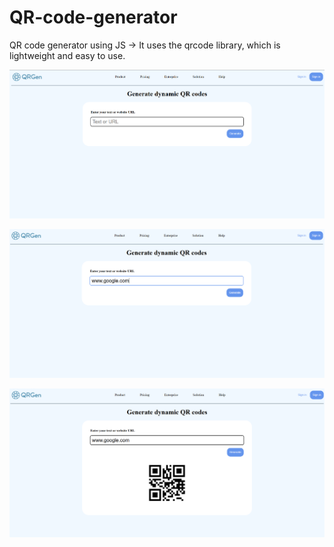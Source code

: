# QR-code-generator
QR code generator using JS -> It uses the qrcode library, which is lightweight and easy to use.

![Landing page](image.png)

![Input focused](image-1.png)

![QR code generated](image-2.png)
